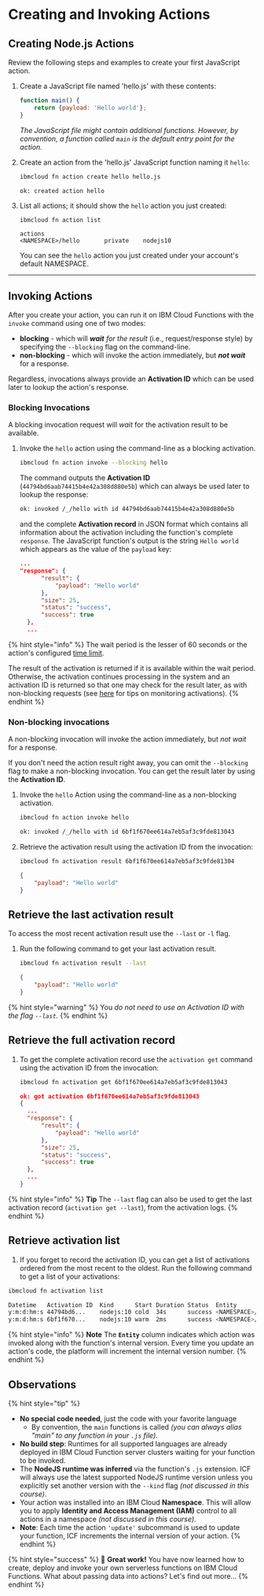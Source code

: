 <!--
#
# Licensed to the Apache Software Foundation (ASF) under one or more
# contributor license agreements.  See the NOTICE file distributed with
# this work for additional information regarding copyright ownership.
# The ASF licenses this file to You under the Apache License, Version 2.0
# (the "License"); you may not use this file except in compliance with
# the License.  You may obtain a copy of the License at
#
#     http://www.apache.org/licenses/LICENSE-2.0
#
# Unless required by applicable law or agreed to in writing, software
# distributed under the License is distributed on an "AS IS" BASIS,
# WITHOUT WARRANTIES OR CONDITIONS OF ANY KIND, either express or implied.
# See the License for the specific language governing permissions and
# limitations under the License.
#
-->

# Creating and Invoking Actions

## Creating Node.js Actions

Review the following steps and examples to create your first JavaScript action.

1. Create a JavaScript file named 'hello.js' with these contents:

    ```javascript
    function main() {
        return {payload: 'Hello world'};
    }
    ```

    _The JavaScript file might contain additional functions. However, by convention, a function called `main` is the default entry point for the action._

2. Create an action from the 'hello.js' JavaScript function naming it `hello`:

    ```bash
    ibmcloud fn action create hello hello.js
    ```

    ```text
    ok: created action hello
    ```

3. List all actions; it should show the `hello` action you just created:

    ```bash
    ibmcloud fn action list
    ```

    ```text
    actions
    <NAMESPACE>/hello       private    nodejs10
    ```

    You can see the `hello` action you just created under your account's default NAMESPACE.

---

## Invoking Actions

After you create your action, you can run it on IBM Cloud Functions with the `invoke` command using one of two modes:

- **blocking** - which will _**wait** for the result_ \(i.e., request/response style\) by specifying the `--blocking` flag on the command-line.
- **non-blocking** - which will invoke the action immediately, but _**not wait**_ for a response.

Regardless, invocations always provide an **Activation ID** which can be used later to lookup the action's response.

### Blocking Invocations

A blocking invocation request will _wait_ for the activation result to be available.

1. Invoke the `hello` action using the command-line as a blocking activation.

    ```bash
    ibmcloud fn action invoke --blocking hello
    ```

    The command outputs the **Activation ID** (`44794bd6aab74415b4e42a308d880e5b`) which can always be used later to lookup the response:

    ```bash
    ok: invoked /_/hello with id 44794bd6aab74415b4e42a308d880e5b
    ```

    and the complete **Activation record** in JSON format which contains all information about the activation including the function's complete `response`. The JavaScript function's output is the string `Hello world` which appears as the value of the `payload` key:

    ```json
    ...
    "response": {
          "result": {
              "payload": "Hello world"
          },
          "size": 25,
          "status": "success",
          "success": true
      },
      ...
    ```
{% hint style="info" %}
The wait period is the lesser of 60 seconds or the action's configured [time limit](https://github.com/apache/incubator-openwhisk/blob/master/docs/reference.md#per-action-timeout-ms-default-60s).

The result of the activation is returned if it is available within the wait period. Otherwise, the activation continues processing in the system and an activation ID is returned so that one may check for the result later, as with non-blocking requests \(see [here](https://github.com/apache/incubator-openwhisk/blob/master/docs/actions.md#watching-action-output) for tips on monitoring activations\).
{% endhint %}

### Non-blocking invocations

A non-blocking invocation will invoke the action immediately, but _not wait_ for a response.

If you don't need the action result right away, you can omit the `--blocking` flag to make a non-blocking invocation. You can get the result later by using the **Activation ID**.

1. Invoke the `hello` Action using the command-line as a non-blocking activation.

    ```bash
    ibmcloud fn action invoke hello
    ```

    ```bash
    ok: invoked /_/hello with id 6bf1f670ee614a7eb5af3c9fde813043
    ```

2. Retrieve the activation result using the activation ID from the invocation:

    ```bash
    ibmcloud fn activation result 6bf1f670ee614a7eb5af3c9fde81304
    ```

    ```json
    {
        "payload": "Hello world"
    }
    ```

## Retrieve the last activation result

To access the most recent activation result use the `--last` or `-l` flag.

1. Run the following command to get your last activation result.

    ```bash
    ibmcloud fn activation result --last
    ```

    ```json
    {
        "payload": "Hello world"
    }
    ```

{% hint style="warning" %}
You _do not need to use an Activation ID with the flag `--last`._
{% endhint %}

## Retrieve the full activation record

1. To get the complete activation record use the `activation get` command using the activation ID from the invocation:

    ```bash
    ibmcloud fn activation get 6bf1f670ee614a7eb5af3c9fde813043
    ```

    ```json
    ok: got activation 6bf1f670ee614a7eb5af3c9fde813043
    {
      ...
      "response": {
          "result": {
              "payload": "Hello world"
          },
          "size": 25,
          "status": "success",
          "success": true
      },
      ...
    }
    ```

{% hint style="info" %}
**Tip** The `--last` flag can also be used to get the last activation record (`activation get --last`), from the activation logs.
{% endhint %}

## Retrieve activation list

1. If you forget to record the activation ID, you can get a list of activations ordered from the most recent to the oldest. Run the following command to get a list of your activations:

```bash
ibmcloud fn activation list
```

```bash
Datetime   Activation ID  Kind      Start Duration Status  Entity
y:m:d:hm:s 44794bd6...    nodejs:10 cold  34s      success <NAMESPACE>/hello:0.0.1
y:m:d:hm:s 6bf1f670...    nodejs:10 warm  2ms      success <NAMESPACE>/hello:0.0.1
```

{% hint style="info" %}
**Note** The **`Entity`** column indicates which action was invoked along with the function's internal version. Every time you update an action's code, the platform will increment the internal version number.
{% endhint %}

## Observations

{% hint style="tip" %}
- **No special code needed**, just the code with your favorite language
  - By convention, the `main` functions is called _(you can always alias "main" to any function in your `.js` file)_.
- **No build step**: Runtimes for all supported languages are already deployed in IBM Cloud Function server clusters waiting for your function to be invoked.
- The **NodeJS runtime was inferred** via the function's `.js` extension. ICF will always use the latest supported NodeJS runtime version unless you explicitly set another version with the `--kind` flag _(not discussed in this course)_.
- Your action was installed into an IBM Cloud **Namespace**. This will allow you to apply **Identity and Access Management (IAM)** control to all actions in a namespace _(not discussed in this course)_.
- **Note**: Each time the action `'update'` subcommand is used to update your function, ICF increments the internal version of your action.
{% endhint %}

{% hint style="success" %}
🎉 **Great work!** You have now learned how to create, deploy and invoke your own serverless functions on IBM Cloud Functions. What about passing data into actions? Let's find out more...
{% endhint %}
